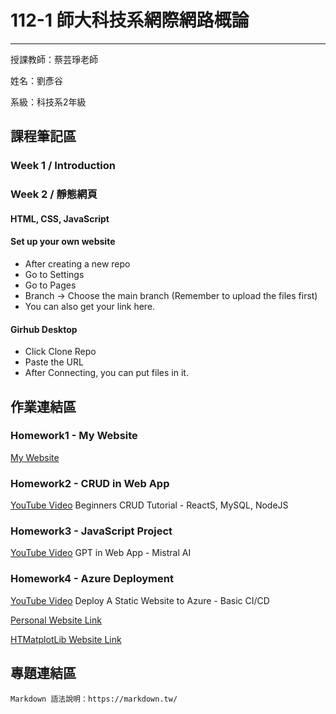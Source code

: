 # 112-1 師大科技系網際網路概論
---
授課教師：蔡芸琤老師

姓名：劉彥谷

系級：科技系2年級

## 課程筆記區
### Week 1 / Introduction
### Week 2 / 靜態網頁
#### HTML, CSS, JavaScript
#### Set up your own website
* After creating a new repo
* Go to Settings 
* Go to Pages
* Branch → Choose the main branch (Remember to upload the files first)
* You can also get your link here.
#### Girhub Desktop
* Click Clone Repo
* Paste the URL
* After Connecting, you can put files in it.
## 作業連結區
### Homework1 - My Website
[My Website](https://knyliu.github.io/myweb/)

### Homework2 - CRUD in Web App
[YouTube Video](https://youtu.be/CdIlyaEeyC8)  Beginners CRUD Tutorial - ReactS, MySQL, NodeJS

### Homework3 - JavaScript Project
[YouTube Video](https://youtu.be/vQz5eZMS8Ao)  GPT in Web App - Mistral AI

### Homework4 - Azure Deployment
[YouTube Video](https://youtu.be/jVZzB2lIQ-c)  Deploy A Static Website to Azure - Basic CI/CD

[Personal Website Link](https://agreeable-mud-0c42a5900.4.azurestaticapps.net)

[HTMatplotLib Website Link](https://gray-field-024d02e00.4.azurestaticapps.net)


## 專題連結區


```
Markdown 語法說明：https://markdown.tw/
```
